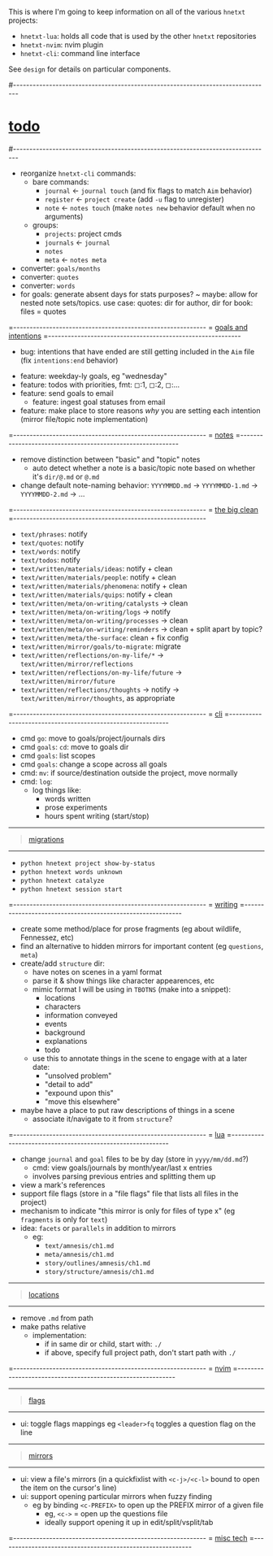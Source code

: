 This is where I'm going to keep information on all of the various `hnetxt` projects:
- `hnetxt-lua`: holds all code that is used by the other `hnetxt` repositories
- `hnetxt-nvim`: nvim plugin
- `hnetxt-cli`: command line interface

See `design` for details on particular components.

#-------------------------------------------------------------------------------
# [todo]()
#-------------------------------------------------------------------------------
- reorganize `hnetxt-cli` commands:
  - bare commands:
    - `journal` ← `journal touch` (and fix flags to match `Aim` behavior)
    - `register` ← `project create` (add `-u` flag to unregister)
    - `note` ← `notes touch` (make `notes new` behavior default when no arguments)
  - groups:
    - `projects`: project cmds
    - `journals` ← `journal`
    - `notes`
    - `meta` ← `notes meta`
- converter: `goals/months`
- converter: `quotes`
- converter: `words`
- for goals: generate absent days for stats purposes?
~ maybe: allow for nested note sets/topics. use case: quotes: dir for author, dir for book: files = quotes

=-----------------------------------------------------------
= [goals and intentions]()
=-----------------------------------------------------------
+ bug: intentions that have ended are still getting included in the `Aim` file (fix `intentions:end` behavior)
* feature: weekday-ly goals, eg "wednesday"
* feature: todos with priorities, fmt: ◻:1, ◻:2, ◻:...
* feature: send goals to email
  - feature: ingest goal statuses from email
* feature: make place to store reasons _why_ you are setting each intention (mirror file/topic note implementation)

=-----------------------------------------------------------
= [notes]()
=-----------------------------------------------------------
* remove distinction between "basic" and "topic" notes
  - auto detect whether a note is a basic/topic note based on whether it's `dir/@.md` or `@.md`
* change default note-naming behavior: `YYYYMMDD.md` → `YYYYMMDD-1.md` → `YYYYMMDD-2.md` → ...

=-----------------------------------------------------------
= [the big clean]()
=-----------------------------------------------------------
- `text/phrases`: notify
- `text/quotes`: notify
- `text/words`: notify
- `text/todos`: notify
- `text/written/materials/ideas`: notify + clean
- `text/written/materials/people`: notify + clean
- `text/written/materials/phenomena`: notify + clean
- `text/written/materials/quips`: notify + clean
- `text/written/meta/on-writing/catalysts` → clean
- `text/written/meta/on-writing/logs` → notify
- `text/written/meta/on-writing/processes` → clean
- `text/written/meta/on-writing/reminders` → clean + split apart by topic?
- `text/written/meta/the-surface`: clean + fix config
- `text/written/mirror/goals/to-migrate`: migrate
- `text/written/reflections/on-my-life/*` → `text/written/mirror/reflections`
- `text/written/reflections/on-my-life/future` → `text/written/mirror/future`
- `text/written/reflections/thoughts` → notify → `text/written/mirror/thoughts`, as appropriate

=-----------------------------------------------------------
= [cli]()
=-----------------------------------------------------------
- cmd `go`: move to goals/project/journals dirs
- cmd `goals`: `cd`: move to goals dir
- cmd `goals`: list scopes
- cmd `goals`: change a scope across all goals
- cmd: `mv`: if source/destination outside the project, move normally
- cmd: `log`:
  - log things like:
    - words written
    - prose experiments
    - hours spent writing (start/stop)

----------------------------------------
> [migrations]()
----------------------------------------
- `python hnetext project show-by-status`
- `python hnetext words unknown`
- `python hnetext catalyze`
- `python hnetext session start`

=-----------------------------------------------------------
= [writing]()
=-----------------------------------------------------------
- create some method/place for prose fragments (eg about wildlife, Fennessez, etc)
- find an alternative to hidden mirrors for important content (eg `questions`, `meta`)
- create/add `structure` dir:
  - have notes on scenes in a yaml format
  - parse it & show things like character appearences, etc
  - mimic format I will be using in `TBOTNS` (make into a snippet):
    - locations
    - characters
    - information conveyed
    - events
    - background
    - explanations
    - todo
  - use this to annotate things in the scene to engage with at a later date:
    - "unsolved problem"
    - "detail to add"
    - "expound upon this"
    - "move this elsewhere"
- maybe have a place to put raw descriptions of things in a scene
  - associate it/navigate to it from `structure`?

=-----------------------------------------------------------
= [lua]()
=-----------------------------------------------------------
- change `journal` and `goal` files to be by day (store in `yyyy/mm/dd.md`?)
  - cmd: view goals/journals by month/year/last x entries
  - involves parsing previous entries and splitting them up
- view a mark's references
- support file flags (store in a "file flags" file that lists all files in the project)
- mechanism to indicate "this mirror is only for files of type x" (eg `fragments` is only for `text`)
- idea: `facets` or `parallels` in addition to mirrors
  - eg:
    - `text/amnesis/ch1.md`
    - `meta/amnesis/ch1.md`
    - `story/outlines/amnesis/ch1.md`
    - `story/structure/amnesis/ch1.md`

----------------------------------------
> [locations]()
----------------------------------------
- remove `.md` from path
- make paths relative
  - implementation:
    - if in same dir or child, start with: `./`
    - if above, specify full project path, don't start path with `./`

=-----------------------------------------------------------
= [nvim]()
=-----------------------------------------------------------

----------------------------------------
> [flags]()
----------------------------------------
- ui: toggle flags mappings eg `<leader>fq` toggles a question flag on the line

----------------------------------------
> [mirrors]()
----------------------------------------
- ui: view a file's mirrors (in a quickfixlist with `<c-j>/<c-l>` bound to open the item on the cursor's line)
- ui: support opening particular mirrors when fuzzy finding
  - eg by binding `<c-PREFIX>` to open up the PREFIX mirror of a given file
    - eg, `<c->` = open up the questions file
    - ideally support opening it up in edit/split/vsplit/tab

=-----------------------------------------------------------
= [misc tech]()
=-----------------------------------------------------------
